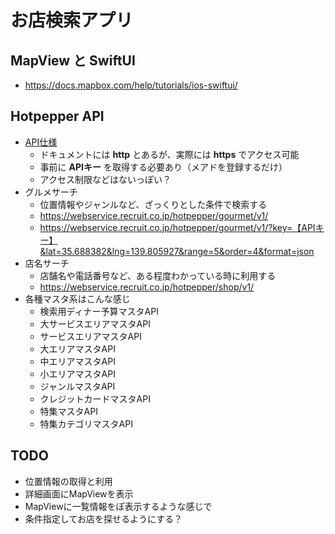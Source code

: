 # お店検索アプリ

## MapView と SwiftUI

* <https://docs.mapbox.com/help/tutorials/ios-swiftui/>

## Hotpepper API

* [API仕様](https://webservice.recruit.co.jp/hotpepper/reference.html)
    * ドキュメントには **http** とあるが、実際には **https** でアクセス可能
    * 事前に **APIキー** を取得する必要あり（メアドを登録するだけ）
    * アクセス制限などはないっぽい？
* グルメサーチ
    * 位置情報やジャンルなど、ざっくりとした条件で検索する
    * https://webservice.recruit.co.jp/hotpepper/gourmet/v1/
    * https://webservice.recruit.co.jp/hotpepper/gourmet/v1/?key=【APIキー】&lat=35.688382&lng=139.805927&range=5&order=4&format=json
* 店名サーチ
    * 店舗名や電話番号など、ある程度わかっている時に利用する
    * https://webservice.recruit.co.jp/hotpepper/shop/v1/
* 各種マスタ系はこんな感じ
    * 検索用ディナー予算マスタAPI
    * 大サービスエリアマスタAPI
    * サービスエリアマスタAPI
    * 大エリアマスタAPI
    * 中エリアマスタAPI
    * 小エリアマスタAPI
    * ジャンルマスタAPI
    * クレジットカードマスタAPI
    * 特集マスタAPI
    * 特集カテゴリマスタAPI

## TODO

* 位置情報の取得と利用
* 詳細画面にMapViewを表示
* MapViewに一覧情報をぽ表示するような感じで
* 条件指定してお店を探せるようにする？

